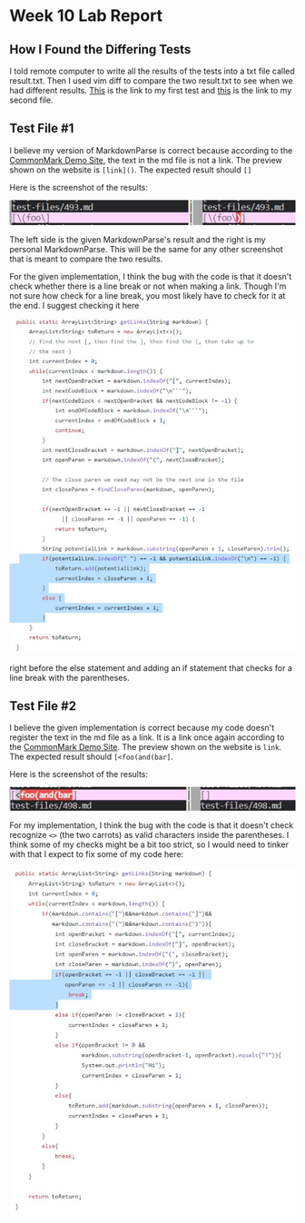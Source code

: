 # __Week 10 Lab Report__ 

## How I Found the Differing Tests
I told remote computer to write all the results of the tests into a txt file called result.txt. Then I used vim diff to compare the two result.txt to see when we had different results. [This](https://github.com/nidhidhamnani/markdown-parser/blob/main/test-files/493.md) is the link to my first test and [this](https://github.com/nidhidhamnani/markdown-parser/blob/main/test-files/498.md) is the link to my second file. 

## Test File #1
I believe my version of MarkdownParse is correct because according to the [CommonMark Demo Site](https://spec.commonmark.org/dingus/), the text in the md file is not a link. The preview shown on the website is ``[link]()``. The expected result should ``[]``

 Here is the screenshot of the results:
 
![](test493.JPG)

The left side is the given MarkdownParse's result and the right is my personal MarkdownParse. This will be the same for any other screenshot that is meant to compare the two results. 

For the given implementation, I think the bug with the code is that it doesn't check whether there is a line break or not when making a link. Though I'm not sure how check for a line break, you most likely have to check for it at the end. I suggest checking it here

![](fix_third_where.JPG)

right before the else statement and adding an if statement that checks for a line break with the parentheses. 

## Test File #2

I believe the given implementation is correct because my code doesn't register the text in the md file as a link. It is a link once again according to the  [CommonMark Demo Site](https://spec.commonmark.org/dingus/). The preview shown on the website is ``link``. The expected result should ``[<foo(and(bar]``.

Here is the screenshot of the results:

![](test498.JPG)

For my implementation, I think the bug with the code is that it doesn't check recognize ``<>`` (the two carrots) as valid characters inside the parentheses. I think some of my checks might be a bit too strict, so I would need to tinker with that I expect to fix some of my code here:

![](fix_fourth_where.JPG)
